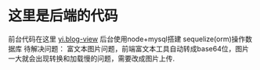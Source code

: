 # 这里是后端的代码
前台代码在这里 [yi.blog-view](https://github.com/912187345/yi.blog-view "前台代码")
后台使用node+mysql搭建 sequelize(orm)操作数据库
待解决问题：
    富文本图片问题，前端富文本工具自动转成base64位，图片一大就会出现转换和加载慢的问题，需要改成图片上传.
